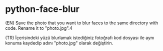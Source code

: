 # python-face-blur
(EN) Save the photo that you want to blur faces to the same directory with code. Rename it to "photo.jpg".4

(TR) İçerisindeki yüzü blurlamak istediğiniz fotoğrafı kod dosyası ile aynı konuma kaydedip adını "photo.jpg" olarak değiştirin.

